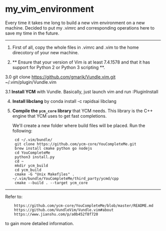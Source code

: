 # my_vim_environment
Every time it takes me long to build a new vim environment on a new machine. Decided to put my .vimrc and corresponding operations here to save my time in the future.

-----

1. First of all, copy the whole files in .vimrc and .vim to the home direcotory of your new machine.

2. ** Ensure that your version of Vim is at least 7.4.1578 and that it has support for Python 2 or Python 3 scripting **.

3.0 git clone https://github.com/gmarik/Vundle.vim.git ~/.vim/plugin/Vundle.vim

3.1 **Install YCM** with Vundle. Basically, just launch vim and run :PluginInstall

4. **Install libclang** by conda install -c rapidsai libclang

5. **Compile the `ycm_core` library** that YCM needs. This library
    is the C++ engine that YCM uses to get fast completions.

    We'll create a new folder where build files will be placed. Run the
    following:
        
        cd ~/.vim/bundle/
        git clone https://github.com/ycm-core/YouCompleteMe.git
        brew install cmake python go nodejs
        cd YouCompleteMe
        python3 install.py
        cd ~
        mkdir ycm_build
        cd ycm_build
        cmake -G "Unix Makefiles" . ~/.vim/bundle/YouCompleteMe/third_party/ycmd/cpp
        cmake --build . --target ycm_core
----
Refer to: 

        https://github.com/ycm-core/YouCompleteMe/blob/master/README.md
        https://github.com/VundleVim/Vundle.vim#about
        https://www.jianshu.com/p/a0b452f8f720
    
to gain more detailed information.

